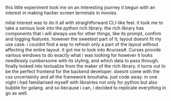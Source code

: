 this little experiment took me on an interesting journey
it begun with an interest in making hacker screen terminals in movies.

inital interest was to do it all with straightforward CLI-like feel. it took me to take a serious look into the python rich library.
the rich library has components that i will always use for other things, like its prompt, confirm and logging features. however the sweetest part of it; layout doesnt fit my use case. i couldnt find a way to refresh only a part of the layout without affecting the entire layout.
it got me to look into #curses#. Curses provide various windows to do exactly what i was looking for however it looks needlessly cumbersome with its styling, and which data to pass through. 
finally looked into textualize from the maker of the rich library. it turns out to be the perfect frontend for the backend developer. doesnt come with the css uncertainity and all the framework brouhaha. just code away. 
in one night i had familiarised myself with librairies not only for python but also bubble for golang. and so because i can, i decided to replicate everything in go as well.

